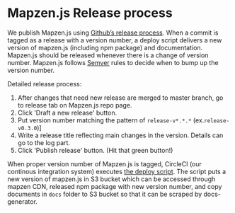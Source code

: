 Mapzen.js Release process
====

We publish Mapzen.js using [Github’s release process](https://github.com/blog/1547-release-your-software). When a commit is tagged as a release with a version number, a deploy script delivers a new version of mapzen.js (including npm package) and documentation. Mapzen.js should be released whenever there is a change of version number. Mapzen.js follows [Semver](http://semver.org/) rules to decide when to bump up the version number.

Detailed release process:

1. After changes that need new release are merged to master branch, go to release tab on Mapzen.js repo page.
2. Click 'Draft a new release' button.
3. Put version number matching the pattern of `release-v*.*.*` (ex.`release-v0.3.0`)]
4. Write a release title reflecting main changes in the version. Details can go to the log part.
5. Click 'Publish release' button. (Hit that green button!)

When proper version number of Mapzen.js is tagged, CircleCI (our continous integration system) executes [the deploy script](https://github.com/mapzen/mapzen.js/blob/master/deploy.sh). The script puts a new version of mapzen.js in S3 bucket which can be accessed through mapzen CDN, released npm package with new version number, and copy documents in `docs` folder to S3 bucket so that it can be scraped by docs-generator.

